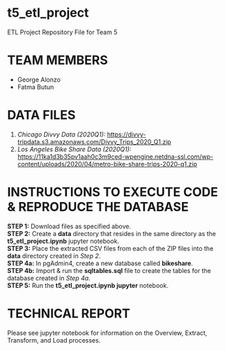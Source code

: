 # t5_etl_project
ETL Project Repository File for Team 5


# TEAM MEMBERS
- George Alonzo
- Fatma Butun


# DATA FILES
1) *Chicago Divvy Data (2020Q1):* https://divvy-tripdata.s3.amazonaws.com/Divvy_Trips_2020_Q1.zip
1) *Los Angeles Bike Share Data (2020Q1):* https://11ka1d3b35pv1aah0c3m9ced-wpengine.netdna-ssl.com/wp-content/uploads/2020/04/metro-bike-share-trips-2020-q1.zip


# INSTRUCTIONS TO EXECUTE CODE & REPRODUCE THE DATABASE
**STEP 1:** Download files as specified above.  
**STEP 2:** Create a **data** directory that resides in the same directory as the **t5_etl_project.ipynb** jupyter notebook.  
**STEP 3:** Place the extracted CSV files from each of the ZIP files into the **data** directory created in *Step 2*.  
**STEP 4a:** In pgAdmin4, create a new database called **bikeshare**.   
**STEP 4b:** Import & run the **sqltables.sql** file to create the tables for the database created in *Step 4a*.  
**STEP 5:** Run the **t5_etl_project.ipynb jupyter** notebook.  



# TECHNICAL REPORT
Please see jupyter notebook for information on the Overview, Extract, Transform, and Load processes.
